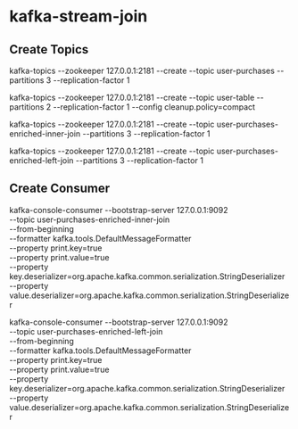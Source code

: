 # kafka-stream-join

## Create Topics

kafka-topics --zookeeper 127.0.0.1:2181 --create --topic user-purchases --partitions 3 --replication-factor 1

kafka-topics --zookeeper 127.0.0.1:2181 --create --topic user-table --partitions 2 --replication-factor 1 --config cleanup.policy=compact

kafka-topics --zookeeper 127.0.0.1:2181 --create --topic user-purchases-enriched-inner-join --partitions 3 --replication-factor 1

kafka-topics --zookeeper 127.0.0.1:2181 --create --topic user-purchases-enriched-left-join --partitions 3 --replication-factor 1

## Create Consumer

kafka-console-consumer --bootstrap-server 127.0.0.1:9092 \
--topic user-purchases-enriched-inner-join \
--from-beginning \
--formatter kafka.tools.DefaultMessageFormatter \
--property print.key=true \
--property print.value=true \
--property key.deserializer=org.apache.kafka.common.serialization.StringDeserializer \
--property value.deserializer=org.apache.kafka.common.serialization.StringDeserializer

kafka-console-consumer --bootstrap-server 127.0.0.1:9092 \
--topic user-purchases-enriched-left-join \
--from-beginning \
--formatter kafka.tools.DefaultMessageFormatter \
--property print.key=true \
--property print.value=true \
--property key.deserializer=org.apache.kafka.common.serialization.StringDeserializer \
--property value.deserializer=org.apache.kafka.common.serialization.StringDeserializer
